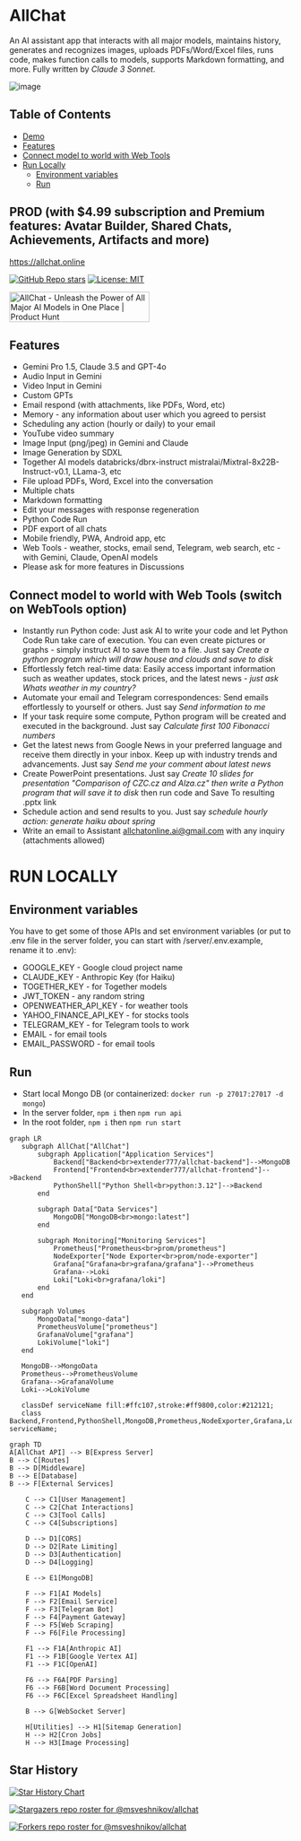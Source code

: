 # AllChat

An AI assistant app that interacts with all major models, maintains history, generates and recognizes images, uploads PDFs/Word/Excel files, runs code, makes function calls to models, supports Markdown formatting, and more. Fully written by _Claude 3 Sonnet_.

![image](https://github.com/msveshnikov/allchat/assets/8682996/42b2e4f2-b91b-4712-8ef2-630ebb8919e9)

## Table of Contents

-   [Demo](#demo)
-   [Features](#features)
-   [Connect model to world with Web Tools](#connect-model-to-world-with-web-tools)
-   [Run Locally](#run-locally)
    -   [Environment variables](#environment-variables)
    -   [Run](#run)

## PROD (with $4.99 subscription and Premium features: Avatar Builder, Shared Chats, Achievements, Artifacts and more)

https://allchat.online

[![GitHub Repo stars](https://img.shields.io/github/stars/msveshnikov/allchat)](https://github.com/msveshnikov/allchat)
[![License: MIT](https://img.shields.io/badge/License-MIT-green.svg)](https://opensource.org/licenses/MIT)

<a href="https://www.producthunt.com/posts/allchat-3?utm_source=badge-featured&utm_medium=badge&utm_souce=badge-allchat&#0045;3" target="_blank"><img src="https://api.producthunt.com/widgets/embed-image/v1/featured.svg?post_id=454662&theme=light" alt="AllChat - Unleash&#0032;the&#0032;Power&#0032;of&#0032;All&#0032;Major&#0032;AI&#0032;Models&#0032;in&#0032;One&#0032;Place | Product Hunt" style="width: 250px; height: 54px;" width="250" height="54" /></a>

## Features

-   Gemini Pro 1.5, Claude 3.5 and GPT-4o
-   Audio Input in Gemini
-   Video Input in Gemini
-   Custom GPTs
-   Email respond (with attachments, like PDFs, Word, etc)
-   Memory  - any information about user which you agreed to persist
-   Scheduling any action (hourly or daily) to your email
-   YouTube video summary
-   Image Input (png/jpeg) in Gemini and Claude
-   Image Generation by SDXL
-   Together AI models databricks/dbrx-instruct mistralai/Mixtral-8x22B-Instruct-v0.1, LLama-3, etc
-   File upload PDFs, Word, Excel into the conversation
-   Multiple chats
-   Markdown formatting
-   Edit your messages with response regeneration
-   Python Code Run
-   PDF export of all chats
-   Mobile friendly, PWA, Android app, etc
-   Web Tools - weather, stocks, email send, Telegram, web search, etc - with Gemini, Claude, OpenAI models
-   Please ask for more features in Discussions

## Connect model to world with Web Tools (switch on WebTools option)

-   Instantly run Python code: Just ask AI to write your code and let Python Code Run take care of execution. You can even create pictures or graphs - simply instruct AI to save them to a file. Just say _Create a python program which will draw house and clouds and save to disk_
-   Effortlessly fetch real-time data: Easily access important information such as weather updates, stock prices, and the latest news - _just ask Whats weather in my country?_
-   Automate your email and Telegram correspondences: Send emails effortlessly to yourself or others. Just say _Send information to me_
-   If your task require some compute, Python program will be created and executed in the background. Just say _Calculate first 100 Fibonacci numbers_
-   Get the latest news from Google News in your preferred language and receive them directly in your inbox. Keep up with industry trends and advancements. Just say _Send me your comment about latest news_
-   Create PowerPoint presentations. Just say _Create 10 slides for presentation "Comparison of CZC.cz and Alza.cz" then write a Python program that will save it to disk_ then run code and Save To resulting .pptx link
-   Schedule action and send results to you. Just say _schedule hourly action: generate haiku about spring_
-   Write an email to Assistant <allchatonline.ai@gmail.com> with any inquiry (attachments allowed)

# RUN LOCALLY

## Environment variables

You have to get some of those APIs and set environment variables (or put to .env file in the server folder, you can start with /server/.env.example, rename it to .env):

-   GOOGLE_KEY - Google cloud project name
-   CLAUDE_KEY - Anthropic Key (for Haiku)
-   TOGETHER_KEY - for Together models
-   JWT_TOKEN - any random string
-   OPENWEATHER_API_KEY - for weather tools
-   YAHOO_FINANCE_API_KEY - for stocks tools
-   TELEGRAM_KEY - for Telegram tools to work
-   EMAIL - for email tools
-   EMAIL_PASSWORD - for email tools

## Run

-   Start local Mongo DB (or containerized: `docker run -p 27017:27017 -d mongo`)
-   In the server folder, `npm i` then `npm run api`
-   In the root folder, `npm i` then `npm run start`


```mermaid
graph LR
   subgraph AllChat["AllChat"]
       subgraph Application["Application Services"]
           Backend["Backend<br>extender777/allchat-backend"]-->MongoDB
           Frontend["Frontend<br>extender777/allchat-frontend"]-->Backend
           PythonShell["Python Shell<br>python:3.12"]-->Backend
       end

       subgraph Data["Data Services"]
           MongoDB["MongoDB<br>mongo:latest"]
       end

       subgraph Monitoring["Monitoring Services"]
           Prometheus["Prometheus<br>prom/prometheus"]
           NodeExporter["Node Exporter<br>prom/node-exporter"]
           Grafana["Grafana<br>grafana/grafana"]-->Prometheus
           Grafana-->Loki
           Loki["Loki<br>grafana/loki"]
       end
   end

   subgraph Volumes
       MongoData["mongo-data"]
       PrometheusVolume["prometheus"]
       GrafanaVolume["grafana"]
       LokiVolume["loki"]
   end

   MongoDB-->MongoData
   Prometheus-->PrometheusVolume
   Grafana-->GrafanaVolume
   Loki-->LokiVolume

   classDef serviceName fill:#ffc107,stroke:#ff9800,color:#212121;
   class Backend,Frontend,PythonShell,MongoDB,Prometheus,NodeExporter,Grafana,Loki serviceName;
```

```mermaid
graph TD
A[AllChat API] --> B[Express Server]
B --> C[Routes]
B --> D[Middleware]
B --> E[Database]
B --> F[External Services]

    C --> C1[User Management]
    C --> C2[Chat Interactions]
    C --> C3[Tool Calls]
    C --> C4[Subscriptions]

    D --> D1[CORS]
    D --> D2[Rate Limiting]
    D --> D3[Authentication]
    D --> D4[Logging]

    E --> E1[MongoDB]

    F --> F1[AI Models]
    F --> F2[Email Service]
    F --> F3[Telegram Bot]
    F --> F4[Payment Gateway]
    F --> F5[Web Scraping]
    F --> F6[File Processing]

    F1 --> F1A[Anthropic AI]
    F1 --> F1B[Google Vertex AI]
    F1 --> F1C[OpenAI]

    F6 --> F6A[PDF Parsing]
    F6 --> F6B[Word Document Processing]
    F6 --> F6C[Excel Spreadsheet Handling]

    B --> G[WebSocket Server]

    H[Utilities] --> H1[Sitemap Generation]
    H --> H2[Cron Jobs]
    H --> H3[Image Processing]
```

## Star History

[![Star History Chart](https://api.star-history.com/svg?repos=msveshnikov/allchat&type=Date)](https://star-history.com/#msveshnikov/allchat&Date)


[![Stargazers repo roster for @msveshnikov/allchat](https://reporoster.com/stars/msveshnikov/allchat)](https://github.com/msveshnikov/allchat/stargazers)

[![Forkers repo roster for @msveshnikov/allchat](https://reporoster.com/forks/msveshnikov/allchat)](https://github.com/msveshnikov/allchat/network/members)
